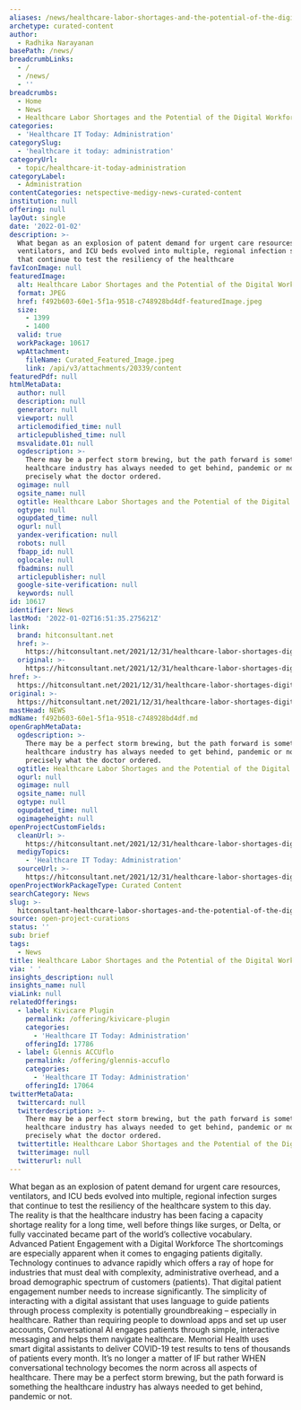 ```yaml
---
aliases: /news/healthcare-labor-shortages-and-the-potential-of-the-digital-workforce
archetype: curated-content
author:
  - Radhika Narayanan
basePath: /news/
breadcrumbLinks:
  - /
  - /news/
  - ''
breadcrumbs:
  - Home
  - News
  - Healthcare Labor Shortages and the Potential of the Digital Workforce
categories:
  - 'Healthcare IT Today: Administration'
categorySlug:
  - 'healthcare it today: administration'
categoryUrl:
  - topic/healthcare-it-today-administration
categoryLabel:
  - Administration
contentCategories: netspective-medigy-news-curated-content
institution: null
offering: null
layOut: single
date: '2022-01-02'
description: >-
  What began as an explosion of patent demand for urgent care resources,
  ventilators, and ICU beds evolved into multiple, regional infection surges
  that continue to test the resiliency of the healthcare
favIconImage: null
featuredImage:
  alt: Healthcare Labor Shortages and the Potential of the Digital Workforce
  format: JPEG
  href: f492b603-60e1-5f1a-9518-c748928bd4df-featuredImage.jpeg
  size:
    - 1399
    - 1400
  valid: true
  workPackage: 10617
  wpAttachment:
    fileName: Curated_Featured_Image.jpeg
    link: /api/v3/attachments/20339/content
featuredPdf: null
htmlMetaData:
  author: null
  description: null
  generator: null
  viewport: null
  articlemodified_time: null
  articlepublished_time: null
  msvalidate.01: null
  ogdescription: >-
    There may be a perfect storm brewing, but the path forward is something the
    healthcare industry has always needed to get behind, pandemic or not. It’s
    precisely what the doctor ordered.
  ogimage: null
  ogsite_name: null
  ogtitle: Healthcare Labor Shortages and the Potential of the Digital Workforce
  ogtype: null
  ogupdated_time: null
  ogurl: null
  yandex-verification: null
  robots: null
  fbapp_id: null
  oglocale: null
  fbadmins: null
  articlepublisher: null
  google-site-verification: null
  keywords: null
id: 10617
identifier: News
lastMod: '2022-01-02T16:51:35.275621Z'
link:
  brand: hitconsultant.net
  href: >-
    https://hitconsultant.net/2021/12/31/healthcare-labor-shortages-digital-workforce/#.YdHXDmjP1PY
  original: >-
    https://hitconsultant.net/2021/12/31/healthcare-labor-shortages-digital-workforce/#.YdHXDmjP1PY
href: >-
  https://hitconsultant.net/2021/12/31/healthcare-labor-shortages-digital-workforce/#.YdHXDmjP1PY
original: >-
  https://hitconsultant.net/2021/12/31/healthcare-labor-shortages-digital-workforce/#.YdHXDmjP1PY
mastHead: NEWS
mdName: f492b603-60e1-5f1a-9518-c748928bd4df.md
openGraphMetaData:
  ogdescription: >-
    There may be a perfect storm brewing, but the path forward is something the
    healthcare industry has always needed to get behind, pandemic or not. It’s
    precisely what the doctor ordered.
  ogtitle: Healthcare Labor Shortages and the Potential of the Digital Workforce
  ogurl: null
  ogimage: null
  ogsite_name: null
  ogtype: null
  ogupdated_time: null
  ogimageheight: null
openProjectCustomFields:
  cleanUrl: >-
    https://hitconsultant.net/2021/12/31/healthcare-labor-shortages-digital-workforce/#.YdHXDmjP1PY
  medigyTopics:
    - 'Healthcare IT Today: Administration'
  sourceUrl: >-
    https://hitconsultant.net/2021/12/31/healthcare-labor-shortages-digital-workforce/#.YdHXDmjP1PY
openProjectWorkPackageType: Curated Content
searchCategory: News
slug: >-
  hitconsultant-healthcare-labor-shortages-and-the-potential-of-the-digital-workforce
source: open-project-curations
status: ''
sub: brief
tags:
  - News
title: Healthcare Labor Shortages and the Potential of the Digital Workforce
via: ' '
insights_description: null
insights_name: null
viaLink: null
relatedOfferings:
  - label: Kivicare Plugin
    permalink: /offering/kivicare-plugin
    categories:
      - 'Healthcare IT Today: Administration'
    offeringId: 17786
  - label: Glennis ACCUflo
    permalink: /offering/glennis-accuflo
    categories:
      - 'Healthcare IT Today: Administration'
    offeringId: 17064
twitterMetaData:
  twittercard: null
  twitterdescription: >-
    There may be a perfect storm brewing, but the path forward is something the
    healthcare industry has always needed to get behind, pandemic or not. It’s
    precisely what the doctor ordered.
  twittertitle: Healthcare Labor Shortages and the Potential of the Digital Workforce
  twitterimage: null
  twitterurl: null
---
```

<p>What began as an explosion of patent demand for urgent care resources, ventilators, and ICU beds evolved into multiple, regional infection surges that continue to test the resiliency of the healthcare system to this day.<br>The reality is that the healthcare industry has been facing a capacity shortage reality for a long time, well before things like surges, or Delta, or fully vaccinated became part of the world’s collective vocabulary.
Advanced Patient Engagement with a Digital Workforce
The shortcomings are especially apparent when it comes to engaging patients digitally.
Technology continues to advance rapidly which offers a ray of hope for industries that must deal with complexity, administrative overhead, and a broad demographic spectrum of customers (patients).
That digital patient engagement number needs to increase significantly.
The simplicity of interacting with a digital assistant that uses language to guide patients through process complexity is potentially groundbreaking – especially in healthcare.
Rather than requiring people to download apps and set up user accounts, Conversational AI engages patients through simple, interactive messaging and helps them navigate healthcare.
Memorial Health uses smart digital assistants to deliver COVID-19 test results to tens of thousands of patients every month.
It’s no longer a matter of IF but rather WHEN conversational technology becomes the norm across all aspects of healthcare.
There may be a perfect storm brewing, but the path forward is something the healthcare industry has always needed to get behind, pandemic or not.</p>